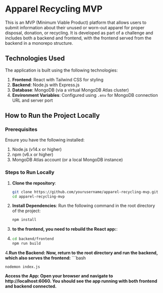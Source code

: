 # Apparel Recycling MVP

This is an MVP (Minimum Viable Product) platform that allows users to submit information about their unused or worn-out apparel for proper disposal, donation, or recycling. It is developed as part of a challenge and includes both a backend and frontend, with the frontend served from the backend in a monorepo structure.

## Technologies Used
The application is built using the following technologies:
1. **Frontend**: React with Tailwind CSS for styling
2. **Backend**: Node.js with Express.js
3. **Database**: MongoDB (via a virtual MongoDB Atlas cluster)
4. **Environment Variables**: Configured using `.env` for MongoDB connection URL and server port

## How to Run the Project Locally

### Prerequisites
Ensure you have the following installed:
1. Node.js (v14.x or higher)
2. npm (v6.x or higher)
3. MongoDB Atlas account (or a local MongoDB instance)

### Steps to Run Locally

1. **Clone the repository**:
   ```bash
   git clone https://github.com/yourusername/apparel-recycling-mvp.git
   cd apparel-recycling-mvp


2. **Install Dependencies**: 
   Run the following command in the root directory of the project:
   ```bash
   npm install
   

2. **to the frontend, you need to rebuild the React app:**:
3. ```bash
   cd backend/frontend
   npm run build
4.**Run the Backend: Now, return to the root directory and run the backend, which also serves the frontend:**
    ```bash
    
    nodemon index.js

     
**Access the App: Open your browser and navigate to http://localhost:6060. You should see the app running with both frontend and backend connected.**
